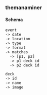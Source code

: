 ### themanaminer

#### Schema

```
event
-> date
-> location
-> type
-> format
-> matches
  -> [p1, p2]
  -> p1 deck id
  -> p2 deck id

deck
-> id
-> name
-> image
```
